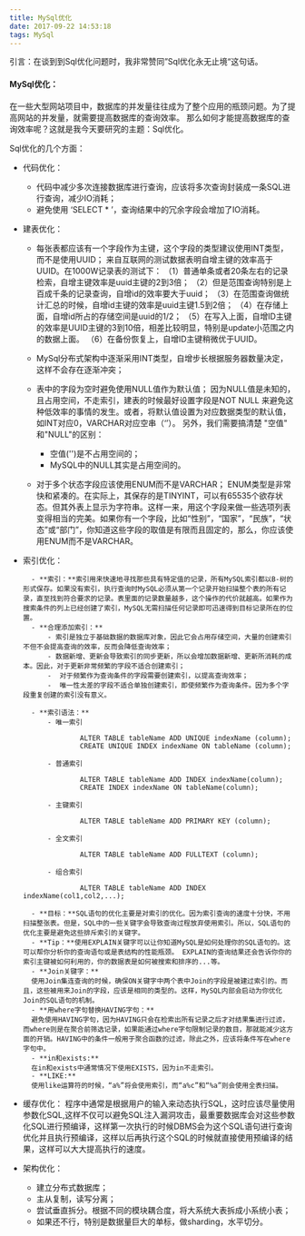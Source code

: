 ```yaml
---
title: MySql优化
date: 2017-09-22 14:53:18
tags: MySql
---
```

引言：在谈到到Sql优化问题时，我非常赞同”Sql优化永无止境“这句话。
#### MySql优化：

在一些大型网站项目中，数据库的并发量往往成为了整个应用的瓶颈问题。为了提高网站的并发量，就需要提高数据库的查询效率。
那么如何才能提高数据库的查询效率呢？这就是我今天要研究的主题：Sql优化。

Sql优化的几个方面：

- 代码优化：
	- 代码中减少多次连接数据库进行查询，应该将多次查询封装成一条SQL进行查询，减少IO消耗；
	- 避免使用 ‘SELECT * ’，查询结果中的冗余字段会增加了IO消耗。
	
- 建表优化：
	- 每张表都应该有一个字段作为主键，这个字段的类型建议使用INT类型，而不是使用UUID；
		来自互联网的测试数据表明自增主键的效率高于UUID。在1000W记录表的测试下：
		（1）普通单条或者20条左右的记录检索，自增主键效率是uuid主键的2到3倍；
		（2）但是范围查询特别是上百成千条的记录查询，自增id的效率要大于uuid；
		（3）在范围查询做统计汇总的时候，自增id主键的效率是uuid主键1.5到2倍；
		（4）在存储上面，自增id所占的存储空间是uuid的1/2；
		（5）在写入上面，自增ID主键的效率是UUID主键的3到10倍，相差比较明显，特别是update小范围之内的数据上面。
		（6）在备份恢复上，自增ID主键稍微优于UUID。
	- MySql分布式架构中逐渐采用INT类型，自增步长根据服务器数量决定，这样不会存在逐渐冲突；
	- 表中的字段为空时避免使用NULL值作为默认值；
	因为NULL值是未知的，且占用空间，不走索引，建表的时候最好设置字段是NOT NULL 来避免这种低效率的事情的发生。或者，将默认值设置为对应数据类型的默认值，如INT对应0，VARCHAR对应空串（‘’）。
		另外，我们需要搞清楚 "空值" 和"NULL"的区别：
		- 空值('')是不占用空间的；
		- MySQL中的NULL其实是占用空间的。
	
	- 对于多个状态字段应该使用ENUM而不是VARCHAR；
	ENUM类型是非常快和紧凑的。在实际上，其保存的是TINYINT，可以有65535个欲存状态。但其外表上显示为字符串。这样一来，用这个字段来做一些选项列表变得相当的完美。如果你有一个字段，比如“性别”，“国家”，“民族”，“状态”或“部门”，你知道这些字段的取值是有限而且固定的，那么，你应该使用ENUM而不是VARCHAR。 
- 索引优化：

		- **索引：**索引用来快速地寻找那些具有特定值的记录，所有MySQL索引都以B-树的形式保存。如果没有索引，执行查询时MySQL必须从第一个记录开始扫描整个表的所有记录，直至找到符合要求的记录。表里面的记录数量越多，这个操作的代价就越高。如果作为搜索条件的列上已经创建了索引，MySQL无需扫描任何记录即可迅速得到目标记录所在的位置。
		- **合理添加索引：**
			- 索引是独立于基础数据的数据库对象，因此它会占用存储空间，大量的创建索引不但不会提高查询的效率，反而会降低查询效率；
			- 数据新增、更新会导致索引的同步更新，所以会增加数据新增、更新所消耗的成本。因此，对于更新非常频繁的字段不适合创建索引；
			-  对于频繁作为查询条件的字段需要创建索引，以提高查询效率；
			-  唯一性太差的字段不适合单独创建索引，即使频繁作为查询条件。因为多个字段重复创建的索引没有意义。

		- **索引语法：**
			- 唯一索引
			
					ALTER TABLE tableName ADD UNIQUE indexName (column);
					CREATE UNIQUE INDEX indexName ON tableName (column);
				
			- 普通索引
			
					ALTER TABLE tableName ADD INDEX indexName(column);
					CREATE INDEX indexName ON tableName(column);
			
			- 主键索引
			
					ALTER TABLE tableName ADD PRIMARY KEY (column);
			
			- 全文索引
			
					ALTER TABLE tableName ADD FULLTEXT (column);
			
			- 组合索引
			
					ALTER TABLE tableName ADD INDEX indexName(col1,col2,...);
					
		- **目标：**SQL语句的优化主要是对索引的优化。因为索引查询的速度十分快，不用扫描整张表。但是，SQL中的一些关键字会导致查询过程放弃使用索引。所以，SQL语句的优化主要是避免这些排斥索引的关键字。
		- **Tip：**使用EXPLAIN关键字可以让你知道MySQL是如何处理你的SQL语句的。这可以帮你分析你的查询语句或是表结构的性能瓶颈。 EXPLAIN的查询结果还会告诉你你的索引主键被如何利用的，你的数据表是如何被搜索和排序的...等。
		- **Join关键字：**
		使用Join集连查询的时候，确保ON关键字中两个表中Join的字段是被建过索引的。而且，这些被用来Join的字段，应该是相同的类型的。这样，MySQL内部会启动为你优化Join的SQL语句的机制。
		- **用where字句替换HAVING字句：**
		避免使用HAVING字句，因为HAVING只会在检索出所有记录之后才对结果集进行过滤，而where则是在聚合前筛选记录，如果能通过where字句限制记录的数目，那就能减少这方面的开销。HAVING中的条件一般用于聚合函数的过滤，除此之外，应该将条件写在where字句中。
		- **in和exists:**
		在in和exists中通常情况下使用EXISTS，因为in不走索引。
		- **LIKE:**
		使用like运算符的时候，“a%”将会使用索引，而“a%c”和“%a”则会使用全表扫描。

- 缓存优化：
程序中通常是根据用户的输入来动态执行SQL，这时应该尽量使用参数化SQL,这样不仅可以避免SQL注入漏洞攻击，最重要数据库会对这些参数化SQL进行预编译，这样第一次执行的时候DBMS会为这个SQL语句进行查询优化并且执行预编译，这样以后再执行这个SQL的时候就直接使用预编译的结果，这样可以大大提高执行的速度。

- 架构优化：
	- 建立分布式数据库；
	- 主从复制，读写分离；
	- 尝试垂直拆分。根据不同的模块耦合度，将大系统大表拆成小系统小表；
	- 如果还不行，特别是数据量巨大的单标，做sharding，水平切分。


​


